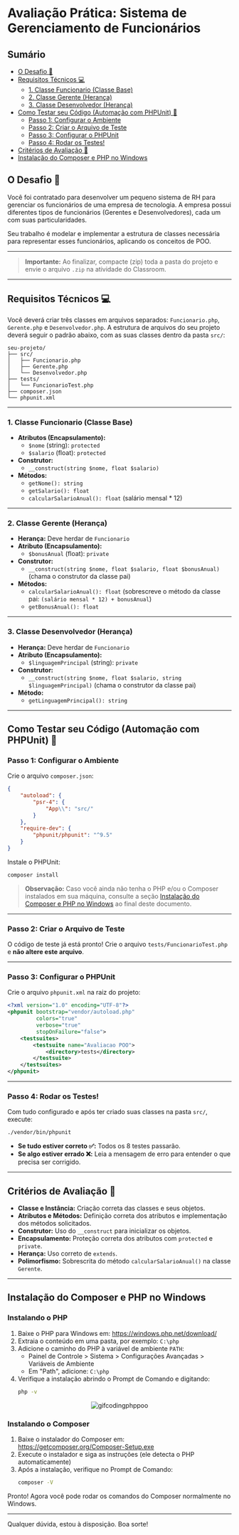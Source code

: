# Avaliação Prática: Sistema de Gerenciamento de Funcionários

## Sumário
- [O Desafio 🎯](#o-desafio-)
- [Requisitos Técnicos 💻](#requisitos-técnicos-)
  - [1. Classe Funcionario (Classe Base)](#1-classe-funcionario-classe-base)
  - [2. Classe Gerente (Herança)](#2-classe-gerente-herança)
  - [3. Classe Desenvolvedor (Herança)](#3-classe-desenvolvedor-herança)
- [Como Testar seu Código (Automação com PHPUnit) 🤖](#como-testar-seu-código-automação-com-phpunit-)
  - [Passo 1: Configurar o Ambiente](#passo-1-configurar-o-ambiente)
  - [Passo 2: Criar o Arquivo de Teste](#passo-2-criar-o-arquivo-de-teste)
  - [Passo 3: Configurar o PHPUnit](#passo-3-configurar-o-phpunit)
  - [Passo 4: Rodar os Testes!](#passo-4-rodar-os-testes)
- [Critérios de Avaliação 📝](#critérios-de-avaliação-)
- [Instalação do Composer e PHP no Windows](#instalação-do-composer-e-php-no-windows)

## O Desafio 🎯
Você foi contratado para desenvolver um pequeno sistema de RH para gerenciar os funcionários de uma empresa de tecnologia. A empresa possui diferentes tipos de funcionários (Gerentes e Desenvolvedores), cada um com suas particularidades.

Seu trabalho é modelar e implementar a estrutura de classes necessária para representar esses funcionários, aplicando os conceitos de POO.

---

> **Importante:** Ao finalizar, compacte (zip) toda a pasta do projeto e envie o arquivo `.zip` na atividade do Classroom.

---

## Requisitos Técnicos 💻

Você deverá criar três classes em arquivos separados: `Funcionario.php`, `Gerente.php` e `Desenvolvedor.php`. A estrutura de arquivos do seu projeto deverá seguir o padrão abaixo, com as suas classes dentro da pasta `src/`:

```
seu-projeto/
├── src/
│   ├── Funcionario.php
│   ├── Gerente.php
│   └── Desenvolvedor.php
├── tests/
│   └── FuncionarioTest.php
├── composer.json
└── phpunit.xml
```

---

### 1. Classe Funcionario (Classe Base)

- **Atributos (Encapsulamento):**
  - `$nome` (string): `protected`
  - `$salario` (float): `protected`
- **Construtor:**
  - `__construct(string $nome, float $salario)`
- **Métodos:**
  - `getNome(): string`
  - `getSalario(): float`
  - `calcularSalarioAnual(): float` (salário mensal * 12)

---

### 2. Classe Gerente (Herança)

- **Herança:** Deve herdar de `Funcionario`
- **Atributo (Encapsulamento):**
  - `$bonusAnual` (float): `private`
- **Construtor:**
  - `__construct(string $nome, float $salario, float $bonusAnual)` (chama o construtor da classe pai)
- **Métodos:**
  - `calcularSalarioAnual(): float` (sobrescreve o método da classe pai: `(salário mensal * 12) + bonusAnual`)
  - `getBonusAnual(): float`

---

### 3. Classe Desenvolvedor (Herança)

- **Herança:** Deve herdar de `Funcionario`
- **Atributo (Encapsulamento):**
  - `$linguagemPrincipal` (string): `private`
- **Construtor:**
  - `__construct(string $nome, float $salario, string $linguagemPrincipal)` (chama o construtor da classe pai)
- **Método:**
  - `getLinguagemPrincipal(): string`

---

## Como Testar seu Código (Automação com PHPUnit) 🤖

### Passo 1: Configurar o Ambiente

Crie o arquivo `composer.json`:

```json
{
    "autoload": {
        "psr-4": {
            "App\\": "src/"
        }
    },
    "require-dev": {
        "phpunit/phpunit": "^9.5"
    }
}
```

Instale o PHPUnit:

```sh
composer install
```

> **Observação:** Caso você ainda não tenha o PHP e/ou o Composer instalados em sua máquina, consulte a seção [Instalação do Composer e PHP no Windows](#instalação-do-composer-e-php-no-windows) ao final deste documento.

---

### Passo 2: Criar o Arquivo de Teste

O código de teste já está pronto! Crie o arquivo `tests/FuncionarioTest.php` e **não altere este arquivo**.

---

### Passo 3: Configurar o PHPUnit

Crie o arquivo `phpunit.xml` na raiz do projeto:

```xml
<?xml version="1.0" encoding="UTF-8"?>
<phpunit bootstrap="vendor/autoload.php"
         colors="true"
         verbose="true"
         stopOnFailure="false">
    <testsuites>
        <testsuite name="Avaliacao POO">
            <directory>tests</directory>
        </testsuite>
    </testsuites>
</phpunit>
```

---

### Passo 4: Rodar os Testes!

Com tudo configurado e após ter criado suas classes na pasta `src/`, execute:

```sh
./vendor/bin/phpunit
```

- **Se tudo estiver correto ✅:** Todos os 8 testes passarão.
- **Se algo estiver errado ❌:** Leia a mensagem de erro para entender o que precisa ser corrigido.

---

## Critérios de Avaliação 📝

- **Classe e Instância:** Criação correta das classes e seus objetos.
- **Atributos e Métodos:** Definição correta dos atributos e implementação dos métodos solicitados.
- **Construtor:** Uso do `__construct` para inicializar os objetos.
- **Encapsulamento:** Proteção correta dos atributos com `protected` e `private`.
- **Herança:** Uso correto de `extends`.
- **Polimorfismo:** Sobrescrita do método `calcularSalarioAnual()` na classe `Gerente`.

---

## Instalação do Composer e PHP no Windows

### Instalando o PHP

1. Baixe o PHP para Windows em: https://windows.php.net/download/
2. Extraia o conteúdo em uma pasta, por exemplo: `C:\php`
3. Adicione o caminho do PHP à variável de ambiente `PATH`:
   - Painel de Controle > Sistema > Configurações Avançadas > Variáveis de Ambiente
   - Em "Path", adicione: `C:\php`
4. Verifique a instalação abrindo o Prompt de Comando e digitando:
   ```sh
   php -v
   ```
   
<div align="center">
  <img src="https://github.com/user-attachments/assets/86bc33ad-addb-497d-8414-3ebbb26aa520" alt="gifcodingphppoo" />
</div>

### Instalando o Composer

1. Baixe o instalador do Composer em: https://getcomposer.org/Composer-Setup.exe
2. Execute o instalador e siga as instruções (ele detecta o PHP automaticamente)
3. Após a instalação, verifique no Prompt de Comando:
   ```sh
   composer -V
   ```

Pronto! Agora você pode rodar os comandos do Composer normalmente no Windows.

---

Qualquer dúvida, estou à disposição. Boa sorte!
